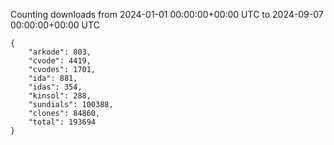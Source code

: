 
Counting downloads from 2024-01-01 00:00:00+00:00 UTC to 2024-09-07 00:00:00+00:00 UTC

```
{
    "arkode": 803,
    "cvode": 4419,
    "cvodes": 1701,
    "ida": 881,
    "idas": 354,
    "kinsol": 288,
    "sundials": 100388,
    "clones": 84860,
    "total": 193694
}
```
